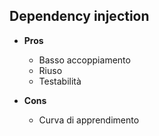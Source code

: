 ## Dependency injection

* **Pros**
  * Basso accoppiamento <!-- .element: class="fragment" data-fragment-index="1" -->
  * Riuso <!-- .element: class="fragment" data-fragment-index="1" -->
  * Testabilità <!-- .element: class="fragment" data-fragment-index="1" -->

* **Cons**
  * Curva di apprendimento <!-- .element: class="fragment" data-fragment-index="2" -->
